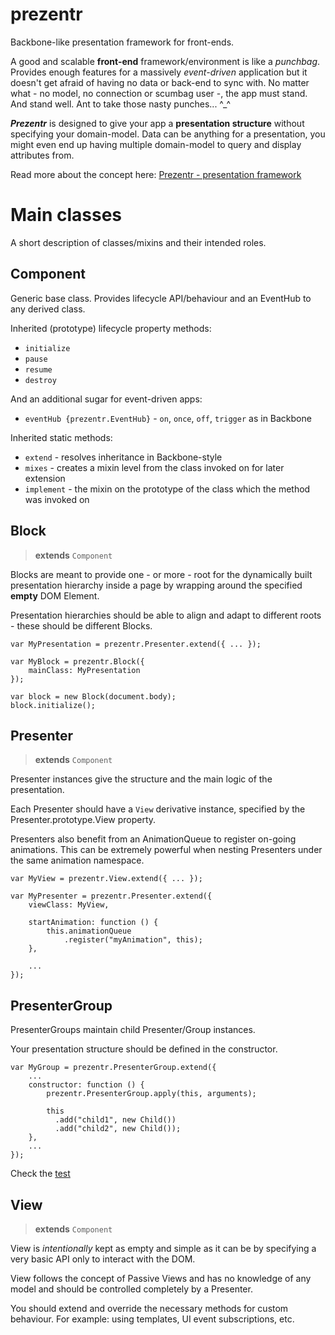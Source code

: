 prezentr
========

Backbone-like presentation framework for front-ends.

A good and scalable **front-end** framework/environment is like a *punchbag*.
Provides enough features for a massively *event-driven* application but it doesn't get afraid of having no data or
back-end to sync with. No matter what - no model, no connection or scumbag user -, the app must stand. And stand well.
Ant to take those nasty punches... ^_^

***Prezentr*** is designed to give your app a **presentation structure** without specifying your domain-model.
Data can be anything for a presentation, you might even end up having multiple domain-model to query and display attributes from.

Read more about the concept here: [Prezentr - presentation framework](http://benqus.tumblr.com/post/66477840976/prezentr-presentation-framework "Prezentr - presentation framework")

# Main classes

A short description of classes/mixins and their intended roles.

## Component

Generic base class. Provides lifecycle API/behaviour and an EventHub to any derived class.

Inherited (prototype) lifecycle property methods:

 - `initialize`
 - `pause`
 - `resume`
 - `destroy`

And an additional sugar for event-driven apps:

 - `eventHub {prezentr.EventHub}` - `on`, `once`, `off`, `trigger` as in Backbone

Inherited static methods:

 - `extend` - resolves inheritance in Backbone-style
 - `mixes` - creates a mixin level from the class invoked on for later extension
 - `implement` - the mixin on the prototype of the class which the method was invoked on

## Block

> **extends** `Component`

Blocks are meant to provide one - or more - root for the dynamically built presentation hierarchy inside a page by wrapping around the specified **empty** DOM Element.

Presentation hierarchies should be able to align and adapt to different roots - these should be different Blocks.

    var MyPresentation = prezentr.Presenter.extend({ ... });

    var MyBlock = prezentr.Block({
        mainClass: MyPresentation
    });

    var block = new Block(document.body);
    block.initialize();

## Presenter

> **extends** `Component`

Presenter instances give the structure and the main logic of the presentation.

Each Presenter should have a `View` derivative instance, specified by the Presenter.prototype.View property.

Presenters also benefit from an AnimationQueue to register on-going animations. This can be extremely powerful when nesting Presenters under the same animation namespace.

    var MyView = prezentr.View.extend({ ... });

    var MyPresenter = prezentr.Presenter.extend({
        viewClass: MyView,

        startAnimation: function () {
            this.animationQueue
                .register("myAnimation", this);
        },

        ...
    });

## PresenterGroup

PresenterGroups maintain child Presenter/Group instances.

Your presentation structure should be defined in the constructor.

    var MyGroup = prezentr.PresenterGroup.extend({
        ...
        constructor: function () {
            prezentr.PresenterGroup.apply(this, arguments);

            this
              .add("child1", new Child())
              .add("child2", new Child());
        },
        ...
    });

Check the [test](https://github.com/benqus/prezentr/blob/master/test/templating.test.js)

## View

> **extends** `Component`

View is *intentionally* kept as empty and simple as it can be by specifying a very basic API only to interact with the DOM.

View follows the concept of Passive Views and has no knowledge of any model and should be controlled completely by a Presenter.

You should extend and override the necessary methods for custom behaviour. For example: using templates, UI event subscriptions, etc.
